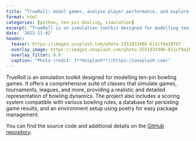 ```yaml
---
title: "TrueRoll: model games, analyse player performance, and explore ten-pin bowling"
format: html
categories: [python, ten-pin bowling, simulation]
excerpt: "TrueRoll is an simulation toolkit designed for modelling ten-pin bowling games. It offers a comprehe..."
date: '2022-11-02'
header:
  teaser: https://images.unsplash.com/photo-1551033406-611cf9a28f67
  overlay_image: https://images.unsplash.com/photo-1551033406-611cf9a28f67
  overlay_filter: 0.6
  caption: "Photo credit: [**Unsplash**](https://unsplash.com)"
---
```


TrueRoll is an simulation toolkit designed for modelling ten-pin bowling games. It offers a comprehensive suite of classes that simulate games, tournaments, leagues, and more, providing a realistic and detailed representation of bowling dynamics. The project also includes a scoring system compatible with various bowling rules, a database for persisting game results, and an environment setup using poetry for easy package management.

You can find the source code and additional details on the [GitHub repository](https://github.com/michael-borck/trueroll).